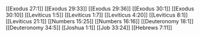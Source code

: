 [[Exodus 27:1]]
[[Exodus 29:33]]
[[Exodus 29:36]]
[[Exodus 30:1]]
[[Exodus 30:10]]
[[Leviticus 1:5]]
[[Leviticus 1:7]]
[[Leviticus 4:20]]
[[Leviticus 8:1]]
[[Leviticus 21:1]]
[[Numbers 15:25]]
[[Numbers 16:16]]
[[Deuteronomy 18:1]]
[[Deuteronomy 34:5]]
[[Joshua 1:1]]
[[Job 33:24]]
[[Hebrews 7:11]]
